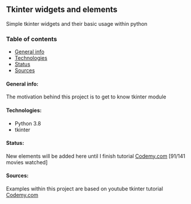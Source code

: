 ## Tkinter widgets and elements
Simple tkinter widgets and their basic usage within python

### Table of contents
- [General info](#general-info)
- [Technologies](#technologies)
- [Status](#status)
- [Sources](#sources)

#### General info:
The motivation behind this project is to get to know tkinter module

#### Technologies:
- Python 3.8 <br>
- tkinter

#### Status:
New elements will be added here until I finish tutorial [Codemy.com](https://www.youtube.com/playlist?list=PLCC34OHNcOtoC6GglhF3ncJ5rLwQrLGnV)
[91/141 movies watched]

#### Sources:
Examples within this project are based on youtube tkinter tutorial [Codemy.com](https://www.youtube.com/playlist?list=PLCC34OHNcOtoC6GglhF3ncJ5rLwQrLGnV)
